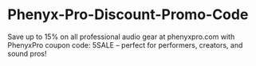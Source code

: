 # Phenyx-Pro-Discount-Promo-Code
Save up to 15% on all professional audio gear at phenyxpro.com with PhenyxPro coupon code: 5SALE – perfect for performers, creators, and sound pros!
